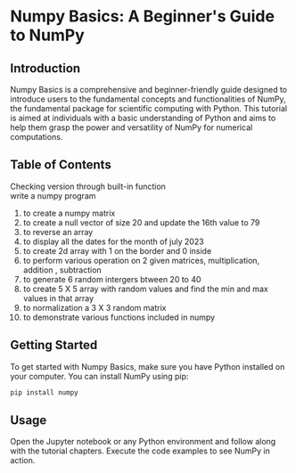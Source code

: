 # Numpy Basics: A Beginner's Guide to NumPy

## Introduction

Numpy Basics is a comprehensive and beginner-friendly guide designed to introduce users to the fundamental concepts and functionalities of NumPy, the fundamental package for scientific computing with Python. This tutorial is aimed at individuals with a basic understanding of Python and aims to help them grasp the power and versatility of NumPy for numerical computations.

## Table of Contents
Checking version through built-in function<br>
write a numpy program<br> 
1. to create a numpy matrix <br>
2. to create a null vector of size 20 and update the 16th value to 79<br>
3. to reverse an array<br>
4. to display all the dates for the month of july 2023<br>
5. to create 2d array with 1 on the border and 0 inside<br>
6. to perform various operation on 2 given matrices, multiplication, addition , subtraction<br>
7. to generate 6 random intergers btween 20 to 40 <br>
8. to create 5 X 5 array with random values and find the min and max values in that array<br>
9. to normalization a 3 X 3 random matrix <br>
10. to demonstrate various functions included in numpy<br>

## Getting Started

To get started with Numpy Basics, make sure you have Python installed on your computer. You can install NumPy using pip:

```bash
pip install numpy
```

## Usage

Open the Jupyter notebook or any Python environment and follow along with the tutorial chapters. Execute the code examples to see NumPy in action.
